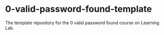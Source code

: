 # 0-valid-password-found-template
The template repository for the 0 valid password found course on Learning Lab.
